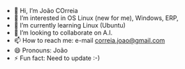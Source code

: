 - 👋 Hi, I’m João COrreia
- 👀 I’m interested in OS Linux (new for me), Windows, ERP,
- 🌱 I’m currently learning Linux (Ubuntu)
- 💞️ I’m looking to collaborate on A.I.
- 📫 How to reach me: e-mail correia.joao@gmail.com
- 😄 Pronouns: João
- ⚡ Fun fact: Need to update :-)

<!---
joaocorreia82/joaocorreia82 is a ✨ special ✨ repository because its `README.md` (this file) appears on your GitHub profile.
You can click the Preview link to take a look at your changes.
--->
